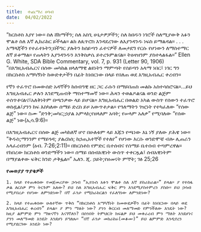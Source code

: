 ```yaml
---
title:  ተጨማሪ ሀሳብ
date:  04/02/2022
---
```


“ክርስቶስ እያየ ነው። ስለ ሸክማችን; ስለ አስጊ  ሁኔታዎቻችን; ስለ ከበዱን ነገሮች ስለሚያውቅ አፉን ሞልቶ ስለ እኛ ሊከራከር ይችላል። ልክ ለጴጥሮስ እንዳደረገው ለእያንዳንዱ ነፍስ ይማልዳል። . . . አማላጃችን የተፈተኑትን;በችግር ያሉትን ከሰይጣን ፈተናዎች ለመታደግ የርሱ የሆነውን ለማስተማር ለኛ ይቆማል። የጠላትን እያንዳንዱን እንቅስቃሴ ይተረጉምልናል። ትዕዛዝንም ያስተላልፋል።” Ellen G. White, SDA Bible Commentary, vol. 7, p. 931 (Letter 90, 1906) “በእግዚአብሔርና በሰው መካከል ዘላለማዊ ልዩነትን ማምጣት የሰይጣን አላማ ነበር፤ ነገር ግን በክርስቶስ አማካኝነት ከውድቀታችን በፊት ከነበርነው በላይ የበለጠ ወደ እግዚአብሔር ቀረብን።

የኛን ተፈጥሮ በመውሰድ አዳኛችን ከሰብዓዊ ዘር ጋር ራሱን በማይበጠስ መልኩ አስተሳስሮናል።…ይህ እግዚአብሔር ቃሉን እንደሚጠብቅ ማስተማመኛ ነው። ሕጻን ተወልዶልናል ወንድ ልጅም ተሰጥቶናልና፤አለቅነትም በጫንቃው ላይ ይሆናል። እግዚአብሔር በወልድ አካል ውስጥ የሰውን ተፈጥሮ ወስዷል፤ያንን ከፍ እስካለው ሰማይ ድረስ ይዞ አውጥቶታል። የዓለማትን ገዢነት የተካፈለው “የሰው ልጅ” ነው። ስሙ “ድንቅ;መካር;ኃያል አምላክ;የዘላለም አባት; የሠላም አለቃ” የሚባለው “የሰው ልጅ” ነው(ኢሳ.9:6)።

በእግዚአብሔርና በሰው ልጅ መካከለኛ ሆኖ በሁለቱም ላይ እጁን የጫነው እኔ ነኝ ያለው ያሕዌ ነው። “ቅዱስ;ማንንም የማይጎዳ; ያልረከሰ; ከኃጢአተኞች የተለየ” የሆነው እርሱ ወንድሞቼ ብሎ ሊጠራን አላፈረብንም (ዕብ. 7:26;2:11)። በክርስቶስ የምድር ቤተሰብና የሰማይ ቤተሰብ ተጣምረዋል። የከበረው ክርስቶስ ወንድማችን ነው። ሰማይ በሰብአዊነት ውስጥ ተቀርጿል፤ ሰብአዊነትም በማያልቀው ፍቅር ክንድ ታቅፏል።” ኤለን. ጂ. ኃይት;የዘመናት ምኞት; ገፅ 25;26

**የመወያያ ጥያቄዎች**

`1. ከላይ የተጠቀሰው የመጀመሪያው ኃሳብ “ኢየሱስ አፉን ሞልቶ ስለ እኛ ይከራከራል።” ይላል። ያ የተስፋ ቃል ለርስዎ ምን ትርጉም አለው? ይህ ስለ እግዚአብሔር ፍቅር ምን እንደሚያስተምረን ያስቡ። ይህ ኃሳብ የሚያበረታ የሆነው ለምንድነው? በኛ ፈንታ የሚከራከርልን የፈለግነው ለምንድነው?`

`2. ከላይ የተጠቀሰው ሁለተኛው ጥቅስ “በክርስቶስ አማካኝነት ከመውደቃችን በፊት ከነበርነው በላይ ወደ እግዚአብሔር ቀረብን” ይላል። ያ ምን ማለት ነው? ያንን ቅርርብ መለማመድ የምንችለው እንዴት ነው? ከዚያ ልምምድ ምን ማጽናኛን እናገኛለን? በሰንበት ትምህርት ክፍልዎ ይህ መቀራረብ ምን ማለት እንደሆነና ያንን መለማመድ እንዴት እንደሆነ ይግለጹ። “በኛ ፈንታ መከራከሩ(መቆሙ)” ይህ ልምምድ እንዲኖረን የሚያደርገው እንዴት ነው?`